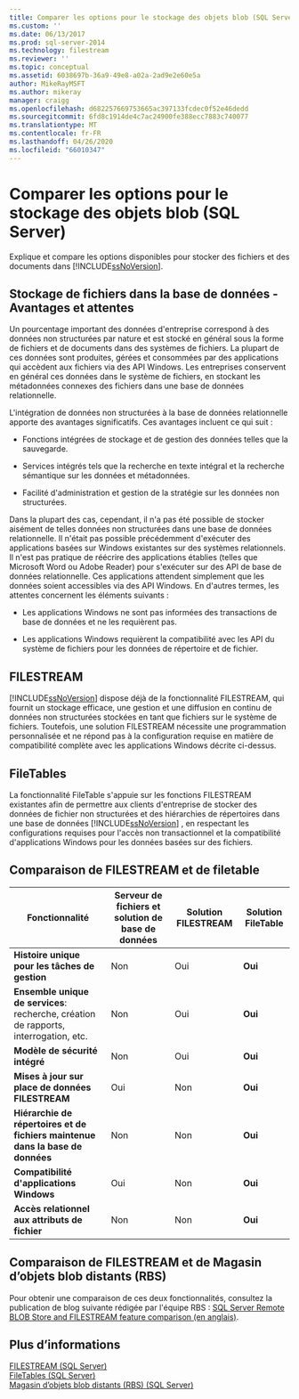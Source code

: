 ```yaml
---
title: Comparer les options pour le stockage des objets blob (SQL Server) | Microsoft Docs
ms.custom: ''
ms.date: 06/13/2017
ms.prod: sql-server-2014
ms.technology: filestream
ms.reviewer: ''
ms.topic: conceptual
ms.assetid: 6038697b-36a9-49e8-a02a-2ad9e2e60e5a
author: MikeRayMSFT
ms.author: mikeray
manager: craigg
ms.openlocfilehash: d682257669753665ac397133fcdec0f52e46dedd
ms.sourcegitcommit: 6fd8c1914de4c7ac24900fe388ecc7883c740077
ms.translationtype: MT
ms.contentlocale: fr-FR
ms.lasthandoff: 04/26/2020
ms.locfileid: "66010347"
---
```

# <a name="compare-options-for-storing-blobs-sql-server"></a>Comparer les options pour le stockage des objets blob (SQL Server)
  Explique et compare les options disponibles pour stocker des fichiers et des documents dans [!INCLUDE[ssNoVersion](../../includes/ssnoversion-md.md)].  
  
##  <a name="storing-files-in-the-database---benefits-and-expectations"></a><a name="Expectations"></a> Stockage de fichiers dans la base de données - Avantages et attentes  
 Un pourcentage important des données d'entreprise correspond à des données non structurées par nature et est stocké en général sous la forme de fichiers et de documents dans des systèmes de fichiers. La plupart de ces données sont produites, gérées et consommées par des applications qui accèdent aux fichiers via des API Windows. Les entreprises conservent en général ces données dans le système de fichiers, en stockant les métadonnées connexes des fichiers dans une base de données relationnelle.  
  
 L'intégration de données non structurées à la base de données relationnelle apporte des avantages significatifs. Ces avantages incluent ce qui suit :  
  
-   Fonctions intégrées de stockage et de gestion des données telles que la sauvegarde.  
  
-   Services intégrés tels que la recherche en texte intégral et la recherche sémantique sur les données et métadonnées.  
  
-   Facilité d'administration et gestion de la stratégie sur les données non structurées.  
  
 Dans la plupart des cas, cependant, il n'a pas été possible de stocker aisément de telles données non structurées dans une base de données relationnelle. Il n'était pas possible précédemment d'exécuter des applications basées sur Windows existantes sur des systèmes relationnels. Il n'est pas pratique de réécrire des applications établies (telles que Microsoft Word ou Adobe Reader) pour s'exécuter sur des API de base de données relationnelle. Ces applications attendent simplement que les données soient accessibles via des API Windows. En d'autres termes, les attentes concernent les éléments suivants :  
  
-   Les applications Windows ne sont pas informées des transactions de base de données et ne les requièrent pas.  
  
-   Les applications Windows requièrent la compatibilité avec les API du système de fichiers pour les données de répertoire et de fichier.  
  
##  <a name="filestream"></a><a name="Filestream"></a> FILESTREAM  
 [!INCLUDE[ssNoVersion](../../includes/ssnoversion-md.md)] dispose déjà de la fonctionnalité FILESTREAM, qui fournit un stockage efficace, une gestion et une diffusion en continu de données non structurées stockées en tant que fichiers sur le système de fichiers. Toutefois, une solution FILESTREAM nécessite une programmation personnalisée et ne répond pas à la configuration requise en matière de compatibilité complète avec les applications Windows décrite ci-dessus.  
  
##  <a name="filetables"></a><a name="FileTables"></a>FileTables  
 La fonctionnalité FileTable s'appuie sur les fonctions FILESTREAM existantes afin de permettre aux clients d'entreprise de stocker des données de fichier non structurées et des hiérarchies de répertoires dans une base de données [!INCLUDE[ssNoVersion](../../includes/ssnoversion-md.md)] , en respectant les configurations requises pour l'accès non transactionnel et la compatibilité d'applications Windows pour les données basées sur des fichiers.  
  
##  <a name="comparing-filestream-and-filetable"></a><a name="CompareFileTable"></a>Comparaison de FILESTREAM et de filetable  
  
|Fonctionnalité|Serveur de fichiers et solution de base de données|Solution FILESTREAM|Solution FileTable|  
|-------------|---------------------------------------|-------------------------|------------------------|  
|**Histoire unique pour les tâches de gestion**|Non|Oui|**Oui**|  
|**Ensemble unique de services**: recherche, création de rapports, interrogation, etc.|Non|Oui|**Oui**|  
|**Modèle de sécurité intégré**|Non|Oui|**Oui**|  
|**Mises à jour sur place de données FILESTREAM**|Oui|Non|**Oui**|  
|**Hiérarchie de répertoires et de fichiers maintenue dans la base de données**|Non|Non|**Oui**|  
|**Compatibilité d'applications Windows**|Oui|Non|**Oui**|  
|**Accès relationnel aux attributs de fichier**|Non|Non|**Oui**|  
  
##  <a name="comparing-filestream-and-remote-blob-store-rbs"></a><a name="CompareRBS"></a>Comparaison de FILESTREAM et de Magasin d’objets blob distants (RBS)  
 Pour obtenir une comparaison de ces deux fonctionnalités, consultez la publication de blog suivante rédigée par l'équipe RBS : [SQL Server Remote BLOB Store and FILESTREAM feature comparison (en anglais)](https://go.microsoft.com/fwlink/?LinkId=210317).  
  
##  <a name="more-information"></a><a name="more"></a> Plus d’informations  
 [FILESTREAM &#40;SQL Server&#41;](filestream-sql-server.md)  
 [FileTables &#40;SQL Server&#41;](filetables-sql-server.md)  
 [Magasin d’objets blob distants &#40;RBS&#41; &#40;SQL Server&#41;](remote-blob-store-rbs-sql-server.md)  
  
